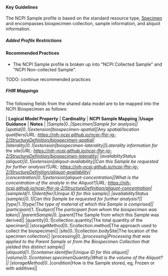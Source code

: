 #### Key Guidelines
The NCPI Sample profile is based on the standard resource type, [Specimen](https://hl7.org/fhir/R4/specimen.html) and encompasses biospecimen collection, sample information, and aliquot information.

##### Added Profile Restrictions



#### Recommended Practices

* The NCPI Sample profile is broken up into "NCPI Collected Sample" and "NCPI Non-collected Sample".

TODO: continue recommended practices

##### FHIR Mappings
The following fields from the shared data model are to be mapped into the NCPI Biospecimen as follows:

| **Logical Model Property** | **Cardinality** |  **NCPI Sample Mapping** |**Usage Guidance** | **Notes** |
|Sample|0..*|Specimen|Sample for analysis||
|spatial|0..1|extension[biospecimen-spatial]|Any spatial/location qualifiers|URL: https://nih-ncpi.github.io/ncpi-fhir-ig-2/StructureDefinition/biospecimen-spatial|
|laterality|0..1|extension[biospecimen-laterality]|Laterality information for the site|URL: https://nih-ncpi.github.io/ncpi-fhir-ig-2/StructureDefinition/biospecimen-laterality|
|availablityStatus (aliquot)|0..1|extension[aliqout-availability]|Can this Sample be requested for further analysis?|URL: https://nih-ncpi.github.io/ncpi-fhir-ig-2/StructureDefinition/aliquot-availability|
|concentration|0..1|extension[aliquot-concentration]|What is the concentration of the analyte in the Aliquot?|URL: https://nih-ncpi.github.io/ncpi-fhir-ig-2/StructureDefinition/aliquot-concentration|
|sampleId|1..1|Identifier|Unique ID for this sample||
|availabilityStatus (sample)|0..1|Can this Sample be requested for further analysis?||
|type|1..1|type|The type of material of which this Sample is comprised||
|participant|1..1|subject|The participant from whom the biospecimen was taken||
|parentSample|0..*|parent|The Sample from which this Sample was derived||
|quantity|0..1|collection.quantity|The total quantity of the specimen||
|storageMethod|0..1|collection.method|The approach used to collect the biospecimen||
|site|0..1|collection.bodySite|The location of the specimen collection||
|processing|0..*|processing|Processing that was applied to the Parent Sample or from the Biospecimen Collection that yielded this distinct sample||				
|aliquotId|1..1|container.identifier|Unique ID for this aliquot||
|volume|0..1|container.specimenQuantity|What is the volume of the Aliquot?||
|storageMethod|0..*|condition|How is the Sample stored, eg, Frozen or with additives||